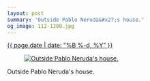```yaml
---
layout: post
summary: 'Outside Pablo Neruda&#x27;s house.'
og_image: 112-1280.jpg
---
```


<div class="post">
 <time>
  <a href="/112">
   {{ page.date | date: "%B %-d, %Y" }}
  </a>
 </time>
 <a href="/112">
  <figure data-taken="10/19/2013">
   <img alt="Outside Pablo Neruda's house." sizes="(min-width: 700px) 50vw, calc(100vw - 2rem)" src="{{ site.assets_url }}/112-640.jpg" srcset="{{ site.assets_url }}/112-1280.jpg 1280w, {{ site.assets_url }}/112-960.jpg 960w, {{ site.assets_url }}/112-640.jpg 640w, {{ site.assets_url }}/112-320.jpg 320w"/>
  </figure>
 </a>
 <span>
  Outside Pablo Neruda's house.
 </span>
</div>
